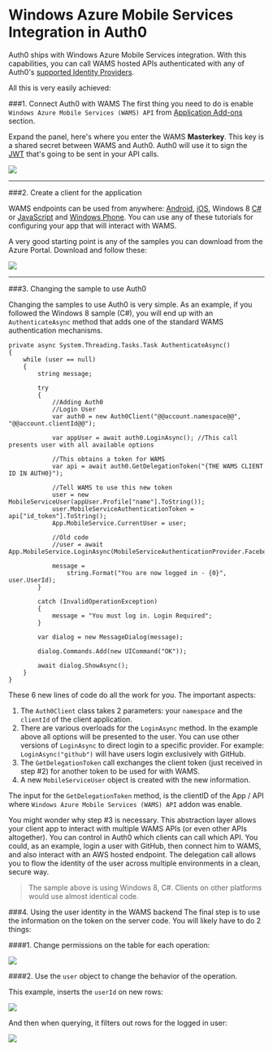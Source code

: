 # Windows Azure Mobile Services Integration in Auth0

Auth0 ships with Windows Azure Mobile Services integration. With this capabilities, you can call WAMS hosted APIs authenticated with any of Auth0's [supported Identity Providers](identityproviders).

All this is very easily achieved:

###1. Connect Auth0 with WAMS
The first thing you need to do is enable `Windows Azure Mobile Services (WAMS) API` from <a href="@@uiAppAddonsURL@@" target="_new">Application Add-ons</a> section.

Expand the panel, here's where you enter the WAMS __Masterkey__. This key is a shared secret between WAMS and Auth0. Auth0 will use it to sign the [JWT](jwt) that's going to be sent in your API calls.

![](img/wams-tutorial-3.png)

---

###2. Create a client for the application

WAMS endpoints can be used from anywhere: [Android](android-tutorial), [iOS](ios-tutorial), Windows 8 [C#](win8-cs-tutorial) or [JavaScript](win8-tutorial) and [Windows Phone](windowsphone-tutorial). You can use any of these tutorials for configuring your app that will interact with WAMS.

A very good starting point is any of the samples you can download from the Azure Portal. Download and follow these:

![](img/wams-tutorial-4.png)

---

###3. Changing the sample to use Auth0

Changing the samples to use Auth0 is very simple. As an example, if you followed the Windows 8 sample (C#), you will end up with an `AuthenticateAsync` method that adds one of the standard WAMS authentication mechanisms.


```
private async System.Threading.Tasks.Task AuthenticateAsync()
{
	while (user == null)
	{
		string message;

		try
		{
			//Adding Auth0
			//Login User
			var auth0 = new Auth0Client("@@account.namespace@@", "@@account.clientId@@");

			var appUser = await auth0.LoginAsync();	//This call presents user with all available options

			//This obtains a token for WAMS
			var api = await auth0.GetDelegationToken("{THE WAMS CLIENT ID IN AUTH0}");

			//Tell WAMS to use this new token
			user = new MobileServiceUser(appUser.Profile["name"].ToString());
			user.MobileServiceAuthenticationToken = api["id_token"].ToString();
			App.MobileService.CurrentUser = user;

			//Old code
			//user = await App.MobileService.LoginAsync(MobileServiceAuthenticationProvider.Facebook);

			message =
				string.Format("You are now logged in - {0}", user.UserId);
		}

		catch (InvalidOperationException)
		{
			message = "You must log in. Login Required";
		}

		var dialog = new MessageDialog(message);

		dialog.Commands.Add(new UICommand("OK"));

		await dialog.ShowAsync();
	}
}

```

These 6 new lines of code do all the work for you. The important aspects:

1. The `Auth0Client` class takes 2 parameters: your `namespace` and the `clientId` of the client application. 
2. There are various overloads for the  `LoginAsync` method. In the example above all options will be presented to the user. You can use other versions of `LoginAsync` to direct login to a specific provider. For example: `LoginAsync("github")` will have users login exclusively with GitHub.
3. The `GetDelegationToken` call exchanges the client token (just received in step #2) for another token to be used for with WAMS.
4. A new `MobileServiceUser` object is created with the new information.

The input for the `GetDelegationToken` method, is the clientID of the App / API where `Windows Azure Mobile Services (WAMS) API` addon was enable.

You might wonder why step #3 is necessary. This abstraction layer allows your client app to interact with multiple WAMS APIs (or even other APIs altogether). You can control in Auth0 which clients can call which API. You could, as an example, login a user with GitHub, then connect him to WAMS, and also interact with an AWS hosted endpoint. The delegation call allows you to flow the identity of the user across multiple environments in a clean, secure way.  

> The sample above is using Windows 8, C#. Clients on other platforms would use almost identical code.

###4. Using the user identity in the WAMS backend
The final step is to use the information on the token on the server code. You will likely have to do 2 things:

####1. Change permissions on the table for each operation:

![](img/wams-tutorial-5.png)


####2. Use the `user` object to change the behavior of the operation. 

This example, inserts the `userId` on new rows:

![](img/wams-tutorial-6.png)

And then when querying, it filters out rows for the logged in user:

![](img/wams-tutorial-7.png)
